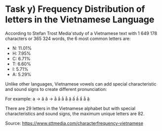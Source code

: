 # Task y) Frequency Distribution of letters in the Vietnamese Language

According to Stefan Trost Media'study of a Vietnamese text with 1 649 178 characters or 365 324 words, the 6 most common letters are:

* N: 11.01% </br>
* H: 7.95% </br>
* C: 6.71% </br>
* T: 6.60% </br>
* I: 5.71% </br>
* A: 5.29% </br>

Unlike other languages, Vietnamese vowels can add special characteristic and sound signs to create different pronunciation:

For example: a -> ă â -> ằ ắ ẳ ẵ ặ ấ ầ ẩ ẫ ậ

There are 29 letters in the Vietnamese alphabet but with special characteristics and sound signs, the maximum unique letters are 82.

Source: https://www.sttmedia.com/characterfrequency-vietnamese

